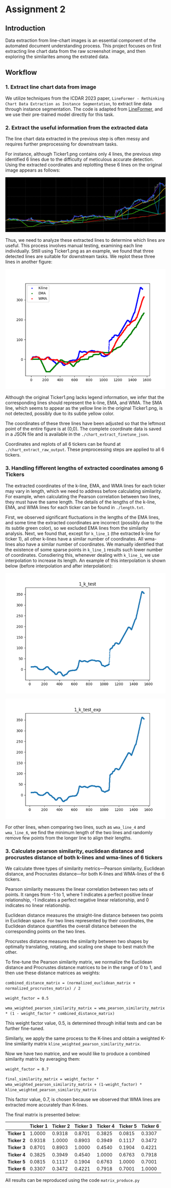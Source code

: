 # Assignment 2

## Introduction

Data extraction from line-chart images is an essential component of the automated document understanding process. This project focuses on first extracting line chart data from the raw screenshot image, and then exploring the similarites among the extrated data.

## Workflow

### 1. Extract line chart data from image
We utilize techniques from the ICDAR 2023 paper, `LineFormer - Rethinking Chart Data Extraction as Instance Segmentation`, to extract line data through instance segmentation. The code is adapted from [LineFormer](https://github.com/TheJaeLal/LineFormer), and we use their pre-trained model directly for this task.

### 2. Extract the useful information from the extracted data

The line chart data extracted in the previous step is often messy and requires further preprocessing for downstream tasks.

For instance, although Ticker1.png contains only 4 lines, the previous step identified 6 lines due to the difficulty of meticulous accurate detection. Using the extracted coordinates and replotting these 6 lines on the original image appears as follows:

![](./chart_extract_raw_output/1.png)

Thus, we need to analyze these extracted lines to determine which lines are useful. This process involves manual testing, examining each line individually. Sttill using Ticker1.png as an example, we found that three detected lines are suitable for downstream tasks. We replot these three lines in another figure:

![](./1_all.png)

Although the original Ticker1.png lacks legend information, we infer that the corresponding lines should represent the k-line, EMA, and WMA. The SMA line, which seems to appear as the yellow line in the original Ticker1.png, is not detected, possibly due to its subtle yellow color.

The coordinates of these three lines have been adjusted so that the leftmost point of the entire figure is at (0,0). The complete coordinate data is saved in a JSON file and is available in the `./chart_extract_finetune_json`.

Coordinates and replots of all 6 tickers can be found at `./chart_extract_raw_output`. These preprocessing steps are applied to all 6 tickers.

### 3.  Handling fifferent lengths of extracted coordinates among 6 Tickers

The extracted coordinates of the k-line, EMA, and WMA lines for each ticker may vary in length, which we need to address before calculating similarity. For example, when calculating the Pearson correlation between two lines, they must have the same length. The details of the lengths of the k-line, EMA, and WMA lines for each ticker can be found in `./length.txt`.

First, we observed significant fluctuations in the lengths of the EMA lines, and some time the extracted coordinates are incorrect (possibly due to the its subtle green color), so we excluded EMA lines from the similarity analysis. Next, we found that, except for `k_line_1` (the extracted k-line for ticker 1), all other k-lines have a similar number of coordinates. All wma-lines also have a similar number of coordinates. We manually identified that the existence of some sparse points in `k_line_1` results such lower number of coordinates. Consdiering this, whenever dealing with `k_line_1`, we use interpolation to increase its length. An example of this interpolation is shown below (before interpolation and after interpolation):

![](./1_k_line_original.png)

![](./1_k_line_after_exp.png)

For other lines, when comparing two lines, such as `wma_line_4` and `wma_line_6`, we find the minimum length of the two lines and randomly remove few points from the longer line to align their lengths.


### 3. Calculate pearson similarity, euclidean distance and procrustes distance of both k-lines and wma-lines of 6 tickers

We calculate three types of similarity metrics—Pearson similarity, Euclidean distance, and Procrustes distance—for both K-lines and WMA-lines of the 6 tickers.

Pearson similarity measures the linear correlation between two sets of points. It ranges from -1 to 1, where 1 indicates a perfect positive linear relationship, -1 indicates a perfect negative linear relationship, and 0 indicates no linear relationship.

Euclidean distance measures the straight-line distance between two points in Euclidean space. For two lines represented by their coordinates, the Euclidean distance quantifies the overall distance between the corresponding points on the two lines.

Procrustes distance measures the similarity between two shapes by optimally translating, rotating, and scaling one shape to best match the other.

To fine-tune the Pearson similarity matrix, we normalize the Euclidean distance and Procrustes distance matrices to be in the range of 0 to 1, and then use these distance matrices as weights:

`combined_distance_matrix = (normalized_euclidean_matrix + normalized_procrustes_matrix) / 2`

`weight_factor = 0.5`

`wma_weighted_pearson_similarity_matrix = wma_pearson_similarity_matrix * (1 - weight_factor * combined_distance_matrix)`

This weight factor value, 0.5,  is determined through initial tests and can be further fine-tuned.

Similarly, we apply the same process to the K-lines and obtain a weighted K-line similarity matrix `kline_weighted_pearson_similarity_matrix`.

Now we have two matrice, and we would like to produce a combined similarity matrix by averaging them:

`weight_factor = 0.7`

`final_similarity_matrix = weight_factor * wma_weighted_pearson_similarity_matrix + (1-weight_factor) * kline_weighted_pearson_similarity_matrix`

This factor value, 0.7,  is chosen because we observed that WMA lines are extracted more accurately than K-lines.

The final matrix is presented below:


|          | Ticker 1    | Ticker 2    | Ticker 3    | Ticker 4    | Ticker 5    | Ticker 6    |
|----------|-------------|-------------|-------------|-------------|-------------|-------------|
| **Ticker 1** | 1.0000      | 0.9318      | 0.8701      | 0.3825      | 0.0815      | 0.3307      |
| **Ticker 2** | 0.9318      | 1.0000      | 0.8903      | 0.3949      | 0.1117      | 0.3472      |
| **Ticker 3** | 0.8701      | 0.8903      | 1.0000      | 0.4540      | 0.1904      | 0.4221      |
| **Ticker 4** | 0.3825      | 0.3949      | 0.4540      | 1.0000      | 0.6763      | 0.7918      |
| **Ticker 5** | 0.0815      | 0.1117      | 0.1904      | 0.6763      | 1.0000      | 0.7001      |
| **Ticker 6** | 0.3307      | 0.3472      | 0.4221      | 0.7918      | 0.7001      | 1.0000      |


All results can be reproduced using the code `matrix_produce.py`

